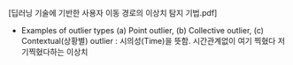 [딥러닝 기술에 기반한 사용자 이동 경로의 이상치 탐지 기법.pdf]

- Examples of outlier types (a) Point outlier, (b) Collective outlier, (c) Contextual(상황별) outlier : 시의성(Time)을 뜻함. 시간관계없이 여기 찍혔다 저기찍혔다하는 이상치


